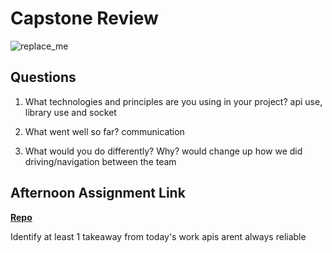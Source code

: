 # Capstone Review

![replace_me](https://codeworks.blob.core.windows.net/public/assets/img/illustrations/placeholder.svg)

## Questions

1. What technologies and principles are you using in your project?
api use, library use and socket

2. What went well so far?
communication 

3. What would you do differently? Why?
would change up how we did driving/navigation between the team

## Afternoon Assignment Link

**[Repo](capstone)**

Identify at least 1 takeaway from today's work
apis arent always reliable 